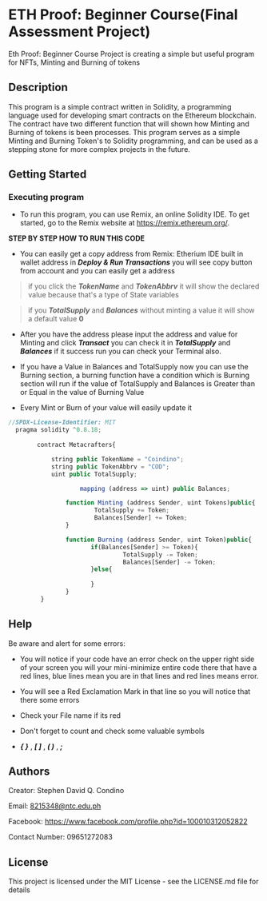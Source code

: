 # ETH Proof: Beginner Course(Final Assessment Project)

Eth Proof: Beginner Course Project is creating a simple but useful program for NFTs, Minting and Burning of tokens

## Description

This program is a simple contract written in Solidity, a programming language used for developing smart contracts on the Ethereum blockchain. The contract have two different function that will shown how Minting and Burning of tokens is been processes. This program serves as a simple Minting and Burning Token's to Solidity programming, and can be used as a stepping stone for more complex projects in the future.

## Getting Started

### Executing program

* To run this program, you can use Remix, an online Solidity IDE. To get started, go to the Remix website at https://remix.ethereum.org/.

**STEP BY STEP HOW TO RUN THIS CODE**
* You can easily get a copy address from Remix: Etherium IDE built in wallet address in **_Deploy & Run Transactions_** you will see copy button from account and you can easily get a address

> if you click the **_TokenName_** and **_TokenAbbrv_** it will show the declared value because that's a type of State variables 

> if you **_TotalSupply_** and **_Balances_** without minting a value it will show a default value **0** 

* After you have the address please input the address and value for Minting and click **_Transact_** you can check it in **_TotalSupply_** and **_Balances_** if it success run you can check your Terminal also.

* If you have a Value in Balances and TotalSupply now you can use the Burning section, a burning function have a condition which is Burning section will run if the value of TotalSupply and Balances is Greater than or Equal in the value of Burning Value

* Every Mint or Burn of your value will easily update it

```javascript
//SPDX-License-Identifier: MIT
  pragma solidity ^0.8.18;
        
        contract Metacrafters{

            string public TokenName = "Coindino";
            string public TokenAbbrv = "COD";
            uint public TotalSupply;

                    mapping (address => uint) public Balances;

                function Minting (address Sender, uint Tokens)public{
                        TotalSupply += Token;
                        Balances[Sender] += Token;
                }

                function Burning (address Sender, uint Token)public{
                       if(Balances[Sender] >= Token){
                                TotalSupply -= Token;
                                Balances[Sender] -= Token;
                       }else{
                              
                       }
                }
         }
```

## Help

Be aware and alert for some errors: 

* You will notice if your code have an error check on the upper right side of your screen you will your mini-minimize entire code there that have a red lines, blue lines mean you are in that lines and red lines means error.

* You will see a Red Exclamation Mark in that line so you will notice that there some errors

* Check your File name if its red

* Don't forget to count and check some valuable symbols
* **_{  }_** , **_[ ]_** , **_( )_** , **_;_**


## Authors

Creator: Stephen David Q. Condino 

Email: 8215348@ntc.edu.ph

Facebook: https://www.facebook.com/profile.php?id=100010312052822

Contact Number: 09651272083


## License

This project is licensed under the MIT License - see the LICENSE.md file for details
